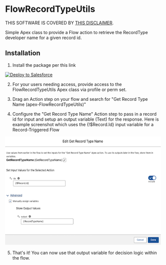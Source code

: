 # FlowRecordTypeUtils

THIS SOFTWARE IS COVERED BY [THIS DISCLAIMER](https://raw.githubusercontent.com/thedges/Disclaimer/master/disclaimer.txt).

Simple Apex class to provide a Flow action to retrieve the RecordType developer name for a given record id.

## Installation 
1. Install the package per this link

<a href="https://githubsfdeploy.herokuapp.com?owner=thedges&repo=FlowRecordTypeUtils&ref=main">
  <img alt="Deploy to Salesforce"
       src="https://raw.githubusercontent.com/afawcett/githubsfdeploy/master/deploy.png">
</a>

2. For your users needing access, provide access to the FlowRecordTypeUtils Apex class via profile or perm set.
   
3. Drag an Action step on your flow and search for "Get Record Type Name (apex-FlowRecordTypeUtils)"

4. Configure the "Get Record Type Name" Action step to pass in a record id for input and setup an output variable (Text) for the response. Here is example screenshot which uses the {!$Record.Id} input variable for a Record-Triggered Flow

<img src="/FlowRecordTypeUtils-1.png" alt="Configuration" height="350"/>

5. That's it! You can now use that output variable for decision logic within the flow.
